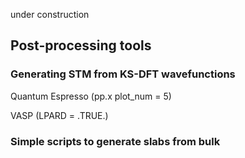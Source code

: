 under construction

## Post-processing tools 

### Generating STM from KS-DFT wavefunctions
Quantum Espresso (pp.x plot_num = 5)

VASP (LPARD = .TRUE.)

### Simple scripts to generate slabs from bulk
 
